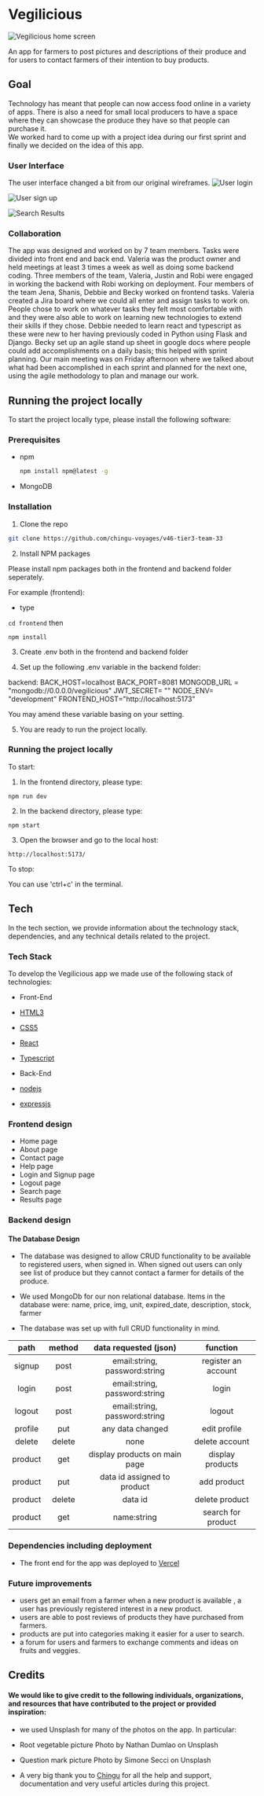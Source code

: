 # Vegilicious

![Vegilicious home screen](./userdesign/vegelicious_screen.png)

An app for farmers to post pictures and descriptions of their produce and for users to contact farmers of their intention to buy products.

## Goal

Technology has meant that people can now access food online in a variety of apps. There is also a need for small local producers to have a space where they can showcase the produce they have so that people can purchase it.  
We worked hard to come up with a project idea during our first sprint and finally we decided on the idea of this app.

### User Interface

The user interface changed a bit from our original wireframes.
![User login ](./userdesign/user_login.png)

![User sign up](./userdesign/user_signup.png)

![Search Results](./userdesign/search_results.png)

### Collaboration

The app was designed and worked on by 7 team members. Tasks were divided into front end and back end. Valeria was the product owner and held meetings at least 3 times a week as well as doing some backend coding. Three members of the team, Valeria, Justin and Robi were engaged in working the backend with Robi working on deployment. Four members of the team Jena, Shanis, Debbie and Becky worked on frontend tasks. Valeria created a Jira board where we could all enter and assign tasks to work on. People chose to work on whatever tasks they felt most comfortable with and they were also able to work on learning new technologies to extend their skills if they chose. Debbie needed to learn react and typescript as these were new to her having previously coded in Python using Flask and Django. Becky set up an agile stand up sheet in google docs where people could add accomplishments on a daily basis; this helped with sprint planning. Our main meeting was on Friday afternoon where we talked about what had been accomplished in each sprint and planned for the next one, using the agile methodology to plan and manage our work.

## Running the project locally

To start the project locally type, please install the following software:

### Prerequisites

- npm

  ```sh
  npm install npm@latest -g
  ```

- MongoDB

### Installation

1. Clone the repo

```sh
git clone https://github.com/chingu-voyages/v46-tier3-team-33
```

2. Install NPM packages

Please install npm packages both in the frontend and backend folder seperately.

For example (frontend):

- type

`cd frontend`
then

`npm install`

3. Create .env both in the frontend and backend folder

4. Set up the following .env variable in the backend folder:

backend:
BACK_HOST=localhost
BACK_PORT=8081
MONGODB_URL = "mongodb://0.0.0.0/vegilicious"
JWT_SECRET= ""
NODE_ENV= "development"
FRONTEND_HOST="http://localhost:5173"

You may amend these variable basing on your setting.

5. You are ready to run the project locally.

### Running the project locally

To start:

1. In the frontend directory, please type:

`npm run dev`

2. In the backend directory, please type:

`npm start`

3. Open the browser and go to the local host:

`http://localhost:5173/`

To stop:

You can use 'ctrl+c' in the terminal.

## Tech

In the tech section, we provide information about the technology stack, dependencies, and any technical details related to the project.

### Tech Stack

To develop the Vegilicious app we made use of the following stack of technologies:

- Front-End
- [HTML3](https://www.w3schools.com/html/)
- [CSS5](https://www.w3schools.com/css/default.asp)
- [React](https://www.w3schools.com/react/default.asp)
- [Typescript](https://www.w3schools.com/typescript/typescript_intro.php)

- Back-End
- [nodejs](https://www.w3schools.com/nodejs/nodejs_intro.asp)
- [expressjs](https://expressjs.com/)

### Frontend design

- Home page
- About page
- Contact page
- Help page
- Login and Signup page
- Logout page
- Search page
- Results page

### Backend design

#### The Database Design

- The database was designed to allow CRUD functionality to be available to registered users, when signed in. When signed out users can only see list of produce but they cannot contact a farmer for details of the produce.
- We used MongoDb for our non relational database. Items in the database were:
  name,
  price,
  img,
  unit,
  expired_date,
  description,
  stock,
  farmer

- The database was set up with full CRUD functionality in mind.

| **path** | **method** |     data requested (json)     |    **function**     |
| :------: | :--------: | :---------------------------: | :-----------------: |
|  signup  |    post    | email:string, password:string | register an account |
|  login   |    post    | email:string, password:string |        login        |
|  logout  |    post    | email:string, password:string |       logout        |
| profile  |    put     |       any data changed        |    edit profile     |
|  delete  |   delete   |             none              |   delete account    |
| product  |    get     | display products on main page |  display products   |
| product  |    put     |  data id assigned to product  |     add product     |
| product  |   delete   |            data id            |   delete product    |
| product  |    get     |          name:string          | search for product  |

### Dependencies including deployment

- The front end for the app was deployed to [Vercel](https://vercel.com/)

### Future improvements

- users get an email from a farmer when a new product is available , a user has previously registered interest in a new product.
- users are able to post reviews of products they have purchased from farmers.
- products are put into categories making it easier for a user to search.
- a forum for users and farmers to exchange comments and ideas on fruits and veggies.

## Credits

#### We would like to give credit to the following individuals, organizations, and resources that have contributed to the project or provided inspiration:

- we used Unsplash for many of the photos on the app. In particular:
- Root vegetable picture
  Photo by Nathan Dumlao on Unsplash

- Question mark picture
  Photo by Simone Secci on Unsplash

- A very big thank you to [Chingu](https://www.chingu.io/) for all the help and support, documentation and very useful articles during this project.
